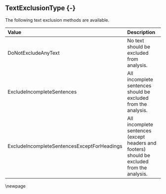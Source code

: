 ## TextExclusionType {-}

The following text exclusion methods are available.

| **Value** | **Description** |
| :-- | :-- |
| DoNotExcludeAnyText | No text should be excluded from analysis. |
| ExcludeIncompleteSentences | All incomplete sentences should be excluded from the analysis. |
| ExcludeIncompleteSentencesExceptForHeadings | All incomplete sentences (except headers and footers) should be excluded from the analysis. |

\newpage